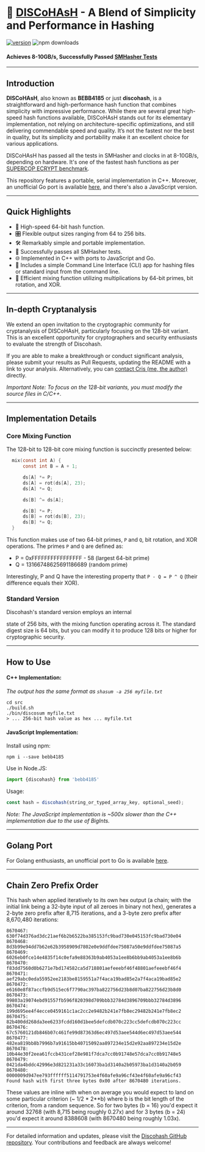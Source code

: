 # 🚀 [DISCoHAsH](https://github.com/dosyago/discohash) - A Blend of Simplicity and Performance in Hashing

[![version](https://img.shields.io/npm/v/bebb4185.svg?label=&color=0080FF)](https://github.com/cris691/discohash/releases/latest) ![npm downloads](https://img.shields.io/npm/dt/bebb4185)

#### **Achieves 8-10GB/s, Successfully Passed [SMHasher Tests](https://github.com/rurban/smhasher/blob/master/doc/BEBB4185.txt)**

---

## Introduction

**DISCoHAsH**, also known as **BEBB4185** or just **discohash**, is a straightforward and high-performance hash function that combines simplicity with impressive performance. While there are several great high-speed hash functions available, DISCoHAsH stands out for its elementary implementation, not relying on architecture-specific optimizations, and still delivering commendable speed and quality. It’s not the fastest nor the best in quality, but its simplicity and portability make it an excellent choice for various applications.

DISCoHAsH has passed all the tests in SMHasher and clocks in at 8-10GB/s, depending on hardware. It's one of the fastest hash functions as per [SUPERCOP ECRYPT benchmark](https://bench.cr.yp.to/impl-hash/bebb4185.html).

This repository features a portable, serial implementation in C++. Moreover, an unofficial Go port is available [here](https://github.com/dgryski/go-disco), and there's also a JavaScript version.

---

## Quick Highlights

- 🚀 High-speed 64-bit hash function.
- 🎛 Flexible output sizes ranging from 64 to 256 bits.
- 🛠 Remarkably simple and portable implementation.
- 🧪 Successfully passes all SMHasher tests.
- 🌐 Implemented in C++ with ports to JavaScript and Go.
- 🔧 Includes a simple Command Line Interface (CLI) app for hashing files or standard input from the command line.
- 🔄 Efficient mixing function utilizing multiplications by 64-bit primes, bit rotation, and XOR.

---

## In-depth Cryptanalysis

We extend an open invitation to the cryptographic community for cryptanalysis of DISCoHAsH, particularly focusing on the 128-bit variant. This is an excellent opportunity for cryptographers and security enthusiasts to evaluate the strength of Discohash.

If you are able to make a breakthrough or conduct significant analysis, please submit your results as Pull Requests, updating the README with a link to your analysis. Alternatively, you can [contact Cris (me, the author)](mailto:cris@dosyago.com) directly.

*Important Note: To focus on the 128-bit variants, you must modify the source files in C/C++.*

---

## Implementation Details

### Core Mixing Function

The 128-bit to 128-bit core mixing function is succinctly presented below:

```c
  mix(const int A) {
      const int B = A + 1;

      ds[A] *= P;
      ds[A] = rot(ds[A], 23);
      ds[A] *= Q;

      ds[B] ^= ds[A];

      ds[B] *= P;
      ds[B] = rot(ds[B], 23);
      ds[B] *= Q;
  }
```

This function makes use of two 64-bit primes, `P` and `Q`, bit rotation, and XOR operations. The primes `P` and `Q` are defined as:

- P = 0xFFFFFFFFFFFFFFFF - 58 (largest 64-bit prime)
- Q = 13166748625691186689 (random prime)

Interestingly, P and Q have the interesting property that `P - Q = P ^ Q` (their difference equals their XOR).

### Standard Version

Discohash's standard version employs an internal

 state of 256 bits, with the mixing function operating across it. The standard digest size is 64 bits, but you can modify it to produce 128 bits or higher for cryptographic security.

---

## How to Use

#### C++ Implementation:

*The output has the same format as `shasum -a 256 myfile.txt`*

```console
cd src
./build.sh
./bin/discosum myfile.txt
> ... 256-bit hash value as hex ... myfile.txt
```

#### JavaScript Implementation:

Install using npm:

```console
npm i --save bebb4185
```

Use in Node.JS:

```javascript
import {discohash} from 'bebb4185'
```

Usage:

```javascript
const hash = discohash(string_or_typed_array_key, optional_seed);
```

*Note: The JavaScript implementation is ~500x slower than the C++ implementation due to the use of BigInts.*

---

## Golang Port

For Golang enthusiasts, an unofficial port to Go is available [here](https://github.com/dgryski/go-disco).

---

## Chain Zero Prefix Order

This hash when applied iteratively to its own hex output (a chain; with the initial link being a 32-byte input of all zeroes in binary not hex), generates a 2-byte zero prefix after 8,715 iterations, and a 3-byte zero prefix after 8,670,480 iterations:

```
8670467: 630f74d376ad3dc21aef6b2b6522ba385153fc9bad730e045153fc9bad730e04
8670468: 8d3b99e94dd7b62e62b3958909d7802e0e9ddfdee75087a50e9ddfdee75087a5
8670469: 6026eb0fce14e4835f14c0efa9e88363b9ab4053a1ee8b6bb9ab4053a1ee8b6b
8670470: f83dd7560d0b6271e7bd174582ca5d718801aefeeebf46f48801aefeeebf46f4
8670471: aef29abc0eda55952ee2183be8159551a7f4aca19bad85e2a7f4aca19bad85e2
8670472: e6160e8f87accfb9d515ec6f7790ac397ba822756d23b8d07ba822756d23b8d0
8670473: 99803a19074ebd91557fb596f820398d709bbb32784d3896709bbb32784d3896
8670474: 199d695ee4f4ecce0459161c1ac2cc2e9482b241e7fb8ec29482b241e7fb8ec2
8670475: 82b400dd268da3ee6233fcdd160d1bee5defcdb070c223cc5defcdb070c223cc
8670476: 67c5760121db846b07c461fe99d87363d6ec497d53aee544d6ec497d53aee544
8670477: 482ea819bb8b7996b7a91615bb40715092aa897234e15d2e92aa897234e15d2e
8670478: 10b44e30f2eea61fccb431cef28e981f7dca7cc0b91748e57dca7cc0b91748e5
8670479: 0421da4bddc42996e3d821231a33c16073ba1d3140a2b05973ba1d3140a2b059
8670480: 0000009d947ee793ffffff5114791753e4f60afe9a96cf43e4f60afe9a96cf43
Found hash with first three bytes 0x00 after 8670480 iterations.
```

These values are inline with when on average you would expect to land on some particular criterion (~ 1/2 * 2**b) where b is the bit length of the criterion, from a random sequence. So for two bytes (b = 16) you'd expect it around 32768 (with 8,715 being roughly 0.27x) and for 3 bytes (b = 24) you'd expect it around 8388608 (with 8670480 being roughly 1.03x).

---

For detailed information and updates, please visit the [Discohash GitHub repository](https://github.com/dosyago/discohash). Your contributions and feedback are always welcome!
